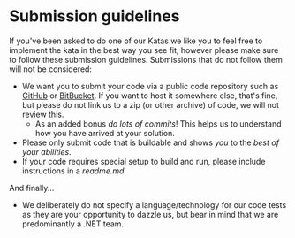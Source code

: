 # Submission guidelines

If you've been asked to do one of our Katas we like you to feel free to implement the kata in the best way you see fit, however please make sure to follow these submission guidelines. Submissions that do not follow them will not be considered:

* We want you to submit your code via a public code repository such as [GitHub](https://github.com/) or [BitBucket](https://bitbucket.org/). If you want to host it somewhere else, that's fine, but please do not link us to a zip (or other archive) of code, we will not review this.
  * As an added bonus _do lots of commits_! This helps us to understand how you have arrived at your solution.
* Please only submit code that is buildable and shows _you_ to the _best of your abilities_.
* If your code requires special setup to build and run, please include instructions in a _readme.md_.

And finally...

* We deliberately do not specify a language/technology for our code tests as they are your opportunity to dazzle us, but bear in mind that we are predominantly a .NET team.
